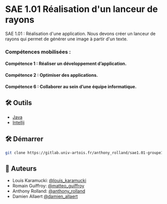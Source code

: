 # SAE 1.01 Réalisation d'un lanceur de rayons

SAE 1.01 : Réalisation d'une application. Nous devons créer un lanceur de rayons qui permet de générer une image à partir d'un texte.

### Compétences mobilisées :
#### Compétence 1 : Réaliser un développement d’application.
#### Compétence 2 : Optimiser des applications.
#### Compétence 6 : Collaborer au sein d’une équipe informatique.

## 🛠️ Outils
- [Java](https://www.java.com/fr/)
- [Intellij](https://www.jetbrains.com/idea/)

## 🛠️ Démarrer
```bash
git clone https://gitlab.univ-artois.fr/anthony_rolland/sae1.01-groupe13.git
```

## 🙇 Auteurs
- Louis Karamucki: [@louis_karamucki](mailto:louis_karamucki@ens.univ-artois.fr)
- Romain Guiffroy: [@matteo_guiffroy](mailto:matteo_guiffroy@ens.univ-artois.fr)
- Anthony Rolland: [@anthony_rolland](mailto:anthony_rolland@ens.univ-artois.fr)
- Damien Allaert [@damien_allaert](mailto:damien_allaert@ens.univ-artois.fr)
        